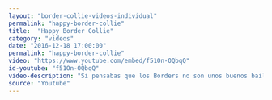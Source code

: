```yaml
---
layout: "border-collie-videos-individual"
permalink: "happy-border-collie"
title:  "Happy Border Collie"
category: "videos"
date: "2016-12-18 17:00:00"
permalink: "happy-border-collie"
video: "https://www.youtube.com/embed/f51On-OQbqQ"
id-youtube: "f51On-OQbqQ"
video-description: "Si pensabas que los Borders no son unos buenos bailarines estabas muy equivocados. Se lanzan como el que más a ritmo de Pharrell Williams."
source: "Youtube"
---
```

